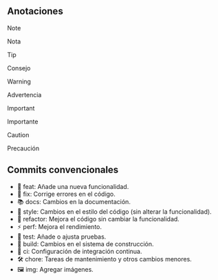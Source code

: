 ## Anotaciones
> [!NOTE]
> Nota

> [!TIP]
> Consejo

> [!WARNING]
> Advertencia

> [!IMPORTANT]
> Importante

> [!CAUTION]
> Precaución

## Commits convencionales
- 🔧 feat: Añade una nueva funcionalidad.
- 🐛 fix: Corrige errores en el código.
- 📚 docs: Cambios en la documentación.
- 🎨 style: Cambios en el estilo del código (sin alterar la funcionalidad).
- 🔄 refactor: Mejora el código sin cambiar la funcionalidad.
- ⚡ perf: Mejora el rendimiento.
- 🧪 test: Añade o ajusta pruebas.
- 🔧 build: Cambios en el sistema de construcción.
- 🔗 ci: Configuración de integración continua.
- 🛠️ chore: Tareas de mantenimiento y otros cambios menores.
- 🖼️ img: Agregar imágenes.
